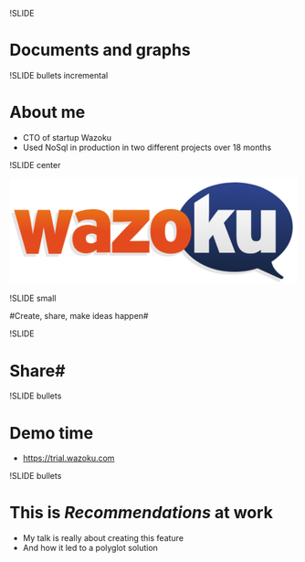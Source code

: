 !SLIDE 
# Documents and graphs #

!SLIDE bullets incremental
# About me #

* CTO of startup Wazoku
* Used NoSql in production in two different projects over 18 months

!SLIDE center

<img src="wazoku-logo.svg"/>

!SLIDE small

#Create, share, make ideas happen#


!SLIDE

# Share#

!SLIDE bullets

# Demo time #

* https://trial.wazoku.com

!SLIDE bullets

# This is *Recommendations* at work #

* My talk is really about creating this feature
* And how it led to a polyglot solution

